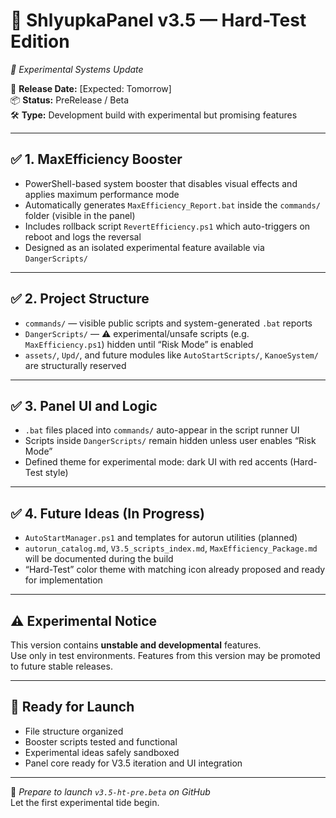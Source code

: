 # 🚀 ShlyupkaPanel v3.5 — Hard-Test Edition  
_🧪 Experimental Systems Update_

📅 **Release Date:** [Expected: Tomorrow]  
📦 **Status:** PreRelease / Beta  
🛠️ **Type:** Development build with experimental but promising features

---

## ✅ 1. MaxEfficiency Booster

- PowerShell-based system booster that disables visual effects and applies maximum performance mode  
- Automatically generates `MaxEfficiency_Report.bat` inside the `commands/` folder (visible in the panel)  
- Includes rollback script `RevertEfficiency.ps1` which auto-triggers on reboot and logs the reversal  
- Designed as an isolated experimental feature available via `DangerScripts/`

---

## ✅ 2. Project Structure

- `commands/` — visible public scripts and system-generated `.bat` reports  
- `DangerScripts/` — ⚠️ experimental/unsafe scripts (e.g. `MaxEfficiency.ps1`) hidden until “Risk Mode” is enabled  
- `assets/`, `Upd/`, and future modules like `AutoStartScripts/`, `KanoeSystem/` are structurally reserved

---

## ✅ 3. Panel UI and Logic

- `.bat` files placed into `commands/` auto-appear in the script runner UI  
- Scripts inside `DangerScripts/` remain hidden unless user enables “Risk Mode”  
- Defined theme for experimental mode: dark UI with red accents (Hard-Test style)

---

## ✅ 4. Future Ideas (In Progress)

- `AutoStartManager.ps1` and templates for autorun utilities (planned)  
- `autorun_catalog.md`, `V3.5_scripts_index.md`, `MaxEfficiency_Package.md` will be documented during the build  
- “Hard-Test” color theme with matching icon already proposed and ready for implementation

---

## ⚠️ Experimental Notice

This version contains **unstable and developmental** features.  
Use only in test environments. Features from this version may be promoted to future stable releases.

---

## 📘 Ready for Launch

- File structure organized  
- Booster scripts tested and functional  
- Experimental ideas safely sandboxed  
- Panel core ready for V3.5 iteration and UI integration

---

🛶 _Prepare to launch `v3.5-ht-pre.beta` on GitHub_  
Let the first experimental tide begin.